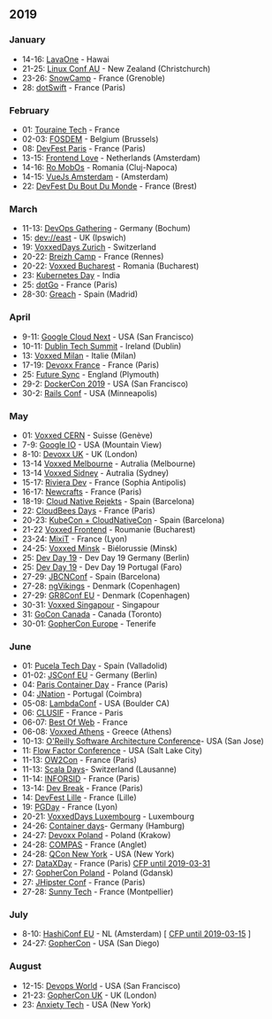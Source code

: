 ## 2019


### January

* 14-16: [LavaOne](bit.do/lavaone) - Hawai
* 21-25: [Linux Conf AU](http://linux.conf.au) - New Zealand (Christchurch)
* 23-26: [SnowCamp](http://snowcamp.io/fr/) - France (Grenoble)
* 28: [dotSwift](https://2019.dotswift.io/) - France (Paris)

### February

* 01: [Touraine Tech](https://touraine.tech/) - France
* 02-03: [FOSDEM](https://fosdem.org/2019/) - Belgium (Brussels)
* 08: [DevFest Paris](https://www.billetweb.fr/devfest-paris) - France (Paris)
* 13-15: [Frontend Love](http://frontenddeveloperlove.com) - Netherlands (Amsterdam)
* 14-16: [Ro MobOs](http://romobos.com/) - Romania (Cluj-Napoca)
* 14-15: [VueJs Amsterdam](vuejs.amsterdam) - (Amsterdam)
* 22: [DevFest Du Bout Du Monde](https://devfest.duboutdumonde.bzh/) - France (Brest)

### March

* 11-13: [DevOps Gathering](http://devops-gathering.io) - Germany (Bochum)
* 15: [dev://east](https://deveast.uk/) - UK (Ipswich)
* 19: [VoxxedDays Zurich](https://voxxeddays.com/) - Switzerland
* 20-22: [Breizh Camp](http://www.breizhcamp.org/) - France (Rennes)
* 20-22: [Voxxed Bucharest](https://romania.voxxeddays.com/bucharest/2019-03-20/) - Romania (Bucharest)
* 23: [Kubernetes Day](https://events.linuxfoundation.org/events/kubernetes-day-india-2019/?utm_source=cncf&utm_medium=email&utm_campaign=cloudnativemonthly&utm_content=january19) - India
* 25: [dotGo](https://www.dotgo.eu/) - France (Paris)
* 28-30: [Greach](http://greachconf.com) - Spain (Madrid)

### April

* 9-11: [Google Cloud Next](https://cloud.withgoogle.com/next/sf/) - USA (San Francisco)
* 10-11: [Dublin Tech Summit](https://t.co/vzYtTZmZ6Y) - Ireland (Dublin)
* 13: [Voxxed Milan](https://voxxeddays.com/milan/) - Italie (Milan)
* 17-19: [Devoxx France](https://www.devoxx.fr/) - France (Paris)
* 25: [Future Sync](http://futuresync.co.uk) - England (Plymouth)
* 29-2: [DockerCon 2019](https://dockercon19.smarteventscloud.com/portal/newreg.ww) - USA (San Francisco)
* 30-2: [Rails Conf](https://railsconf.com/) - USA (Minneapolis)

### May

* 01: [Voxxed CERN](https://voxxeddays.com/cern/) - Suisse (Genève) 
* 7-9: [Google IO](https://events.google.com/io/) - USA (Mountain View)
* 8-10: [Devoxx UK](https://www.devoxx.co.uk/) - UK (London)
* 13-14 [Voxxed Melbourne](https://australia.voxxeddays.com) - Autralia (Melbourne)
* 13-14 [Voxxed Sidney](https://australia.voxxeddays.com) - Autralia (Sydney)
* 15-17: [Riviera Dev](http://rivieradev.fr) - France (Sophia Antipolis)
* 16-17: [Newcrafts](https://ncrafts.io) - France (Paris)
* 18-19: [Cloud Native Rejekts](https://cloud-native.rejekts.io/) - Spain (Barcelona)
* 22: [CloudBees Days](https://www.cloudbees.com/cloudbees-days#paris) - France (Paris)
* 20-23: [KubeCon + CloudNativeCon](https://events.linuxfoundation.org/events/kubecon-cloudnativecon-europe-2019/) - Spain (Barcelona)
* 21-22 [Voxxed Frontend](https://romania.voxxeddays.com/frontend/) - Roumanie (Bucharest)
* 23-24: [MixiT](https://mixitconf.org) - France (Lyon)
* 24-25: [Voxxed Minsk](https://voxxeddays.com/minsk/) - Biélorussie (Minsk)
* 25: [Dev Day 19](https://devday.io/) - Dev Day 19 Germany (Berlin)
* 25: [Dev Day 19](https://devday.io/) - Dev Day 19 Portugal (Faro)
* 27-29: [JBCNConf](http://www.jbcnconf.com/2019) - Spain (Barcelona)
* 27-28: [ngVikings](https://ngvikings.org/) - Denmark (Copenhagen)
* 27-29: [GR8Conf EU](https://gr8conf.eu) - Denmark (Copenhagen)
* 30-31: [Voxxed Singapour](https://voxxeddays.com/singapore/) - Singapour
* 31: [GoCon Canada](https://gocon.ca/) - Canada (Toronto)
* 30-01: [GopherCon Europe](https://www.gophercon.es) - Tenerife

### June

* 01: [Pucela Tech Day](https://gdgvalladolid.com) - Spain (Valladolid) 
* 01-02: [JSConf EU](https://2019.jsconf.eu) - Germany (Berlin) 
* 04: [Paris Container Day](http://paris-container-day.fr) - France (Paris)
* 04: [JNation](https://jnation.pt) - Portugal (Coimbra)
* 05-08: [LambdaConf](http://lambdaconf.us) - USA (Boulder CA)
* 06: [CLUSIF](https://clusif.fr/appel-a-contribution/) - France - Paris
* 06-07: [Best Of Web](http://bestofweb.paris/) - France
* 06-08: [Voxxed Athens](https://voxxeddays.com/athens/) - Greece (Athens)
* 10-13: [O'Reilly Software Architecture Conference](https://conferences.oreilly.com/software-architecture/sa-ça)- USA (San Jose) 
* 11: [Flow Factor Conference](https://flowfactorconference.com/) - USA (Salt Lake City) 
* 11-13: [OW2Con](https://www.ow2con.org/view/2019/) - France (Paris)
* 11-13: [Scala Days](https://scaladays.org/)- Switzerland (Lausanne) 
* 11-14: [INFORSID](http://inforsid.fr/Paris2019/) - France (Paris)
* 13-14: [Dev Break](https://www.devbreak.io/) - France (Paris)
* 14: [DevFest Lille](https://devfest.gdglille.org/) - France (Lille)
* 19: [PGDay](https://pgday.fr) - France (Lyon) 
* 20-21: [VoxxedDays Luxembourg](https://voxxeddays.com/luxembourg/) - Luxembourg 
* 24-26: [Container days](https://www.containerdays.io)- Germany (Hamburg) 
* 24-27: [Devoxx Poland](http://devoxx.pl) - Poland (Krakow)
* 24-28: [COMPAS](https://2019.compas-conference.fr/) - France (Anglet)
* 24-28: [QCon New York](https://qconnewyork.com/) - USA (New York) 
* 27: [DataXDay](https://dataxday.fr/) - France (Paris) [CFP until 2019-03-31](https://conference-hall.io/public/event/sciLlnq7UjZdqYhVCMHO)
* 27: [GopherCon Poland](http://twitter.com/GopherConPL) - Poland (Gdansk)
* 27: [JHipster Conf](https://jhipster-conf.github.io/) - France (Paris)
* 27-28: [Sunny Tech](https://sunny-tech.io/) - France (Montpellier)

### July

* 8-10: [HashiConf EU](https://hashiconfeu.hashicorp.com/) - NL (Amsterdam) [ [CFP until 2019-03-15](https://hashiconfeu.hashicorp.com/#submit-a-talk) ]
* 24-27: [GopherCon](https://www.gophercon.com) - USA (San Diego)

### August

* 12-15: [Devops World](https://www.cloudbees.com/devops-world) - USA (San Francisco)
* 21-23: [GopherCon UK](https://www.gophercon.com) - UK (London)
* 23: [Anxiety Tech](https://www.anxietytech.com/) - USA (New York)
